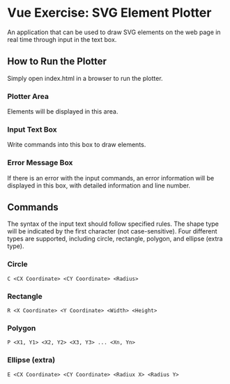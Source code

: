 # Vue Exercise: SVG Element Plotter

An application that can be used to draw SVG elements on the web page in real time through input in the text box.

## How to Run the Plotter

Simply open index.html in a browser to run the plotter.

### Plotter Area

Elements will be displayed in this area.

### Input Text Box

Write commands into this box to draw elements.

### Error Message Box

If there is an error with the input commands, an error information will be displayed in this box, with detailed information and line number.

## Commands

The syntax of the input text should follow specified rules. The shape type will be indicated by the first character (not case-sensitive). Four different types are supported, including circle, rectangle, polygon, and ellipse (extra type).

### Circle

```
C <CX Coordinate> <CY Coordinate> <Radius>
```

### Rectangle

```
R <X Coordinate> <Y Coordinate> <Width> <Height>
```

### Polygon

```
P <X1, Y1> <X2, Y2> <X3, Y3> ... <Xn, Yn>
```

### Ellipse (extra)

```
E <CX Coordinate> <CY Coordinate> <Radiux X> <Radius Y>
```

